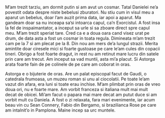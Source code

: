 M’am trezit tarziu, am dormit putin si am avut un cosmar. Tatal Danielei ne’a povestit odata despre niste bebelusi zburatori. Nu stiu cum in visul meu a aparut un bebelus, doar l’am auzit prima data, iar apoi a aparut. Ma gandeam doar sa nu inceapa sa’si intoarca capul, ca’n Exorcistul. A fost insa la fel de inspaimantator, a inceput sa urle si sa zboare direct spre capul meu. M’am trezit speriat tare. Cred ca e a doua oara cand visez urat pe drum, de data asta a fost un cosmar in toata regula. Dimineata m’am trezit cam pe la 7 si am plecat pe la 8. Din nou am mers de’a lungul strazii. Merita amintite doar ciresele mici si foarte gustoase pe care le’am cules din copacii tineri. Obrigo a fost foarte dragut, in rest nu am retinut mare lucru din satele prin care am trecut. Am inceput sa vad muntii, asta mi’a placut. Si Astorga arata foarte fain de pe colinele de pe care am coborat in oras.

Astorga e o bijuterie de oras. Are un palat episcopal facut de Gaudi, o catedrala frumoasa, un muzeu roman si unu al ciocolatii. Pe toate le’am vazut din afara, era luni si toate erau inchise. M’am plimbat prin oras de vreo doua ori, nu e foarte mare. Am vorbit franceza si italiana mult mai mult decat de obicei. Mi’am facut o papara mai mare decat am putut duce si am vorbit mult cu Daniela. A fost o zi relaxata, fara mari evenimente, iar acum beau vin cu Sean Connery, Fabio din Bergamo, si brazilianca Rose pe care am intalnit’o in Pamplona. Maine incep sa urc muntele.